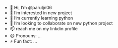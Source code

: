 - 👋 Hi, I’m @paruljn06
- 👀 I’m interested in new project
- 🌱 I’m currently learning python
- 💞️ I’m looking to collaborate on new python project
- 📫 reach me on my linkdin profile
- 😄 Pronouns: ...
- ⚡ Fun fact: ...

<!---
paruljn06/paruljn06 is a ✨ special ✨ repository because its `README.md` (this file) appears on your GitHub profile.
You can click the Preview link to take a look at your changes.
--->
